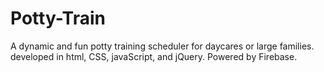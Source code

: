 # Potty-Train
A dynamic and fun potty training scheduler for daycares or large families.  developed in html, CSS, javaScript, and jQuery.  Powered by Firebase.

